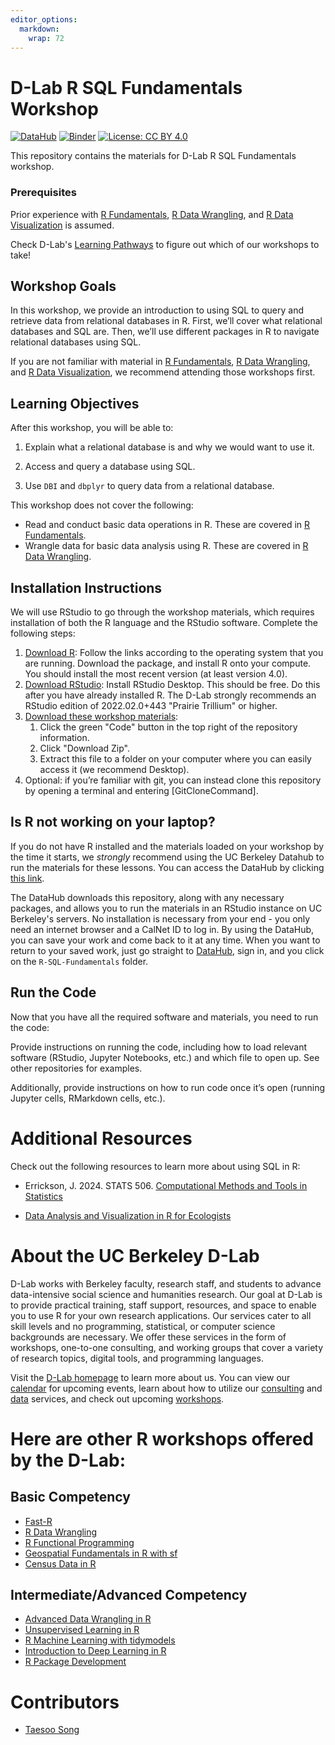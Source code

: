 ```yaml
---
editor_options: 
  markdown: 
    wrap: 72
---
```


# D-Lab R SQL Fundamentals Workshop

[![DataHub](https://img.shields.io/badge/launch-datahub-blue)](DATAHUB_LINK_HERE)
[![Binder](https://mybinder.org/badge_logo.svg)](BINDER_LINK_HERE)
[![License: CC BY
4.0](https://img.shields.io/badge/License-CC_BY_4.0-lightgrey.svg)](https://creativecommons.org/licenses/by/4.0/)

This repository contains the materials for D-Lab R SQL Fundamentals
workshop.

### Prerequisites

Prior experience with [R
Fundamentals](https://github.com/dlab-berkeley/R-Fundamentals), [R Data
Wrangling](https://github.com/dlab-berkeley/R-Data-Wrangling), and [R
Data
Visualization](https://github.com/dlab-berkeley/R-Data-Visualization) is
assumed.

Check D-Lab's [Learning
Pathways](https://dlab-berkeley.github.io/dlab-workshops/python_path.html)
to figure out which of our workshops to take!

## Workshop Goals

In this workshop, we provide an introduction to using SQL to query and
retrieve data from relational databases in R. First, we’ll cover what
relational databases and SQL are. Then, we’ll use different packages in
R to navigate relational databases using SQL.

If you are not familiar with material in [R
Fundamentals](https://github.com/dlab-berkeley/R-Fundamentals), [R Data
Wrangling](https://github.com/dlab-berkeley/R-Data-Wrangling), and [R
Data
Visualization](https://github.com/dlab-berkeley/R-Data-Visualization),
we recommend attending those workshops first.

## Learning Objectives

After this workshop, you will be able to:

1.  Explain what a relational database is and why we would want to use
    it.

2.  Access and query a database using SQL.

3.  Use `DBI` and `dbplyr` to query data from a relational database.

This workshop does not cover the following:

-   Read and conduct basic data operations in R. These are covered in [R
    Fundamentals](#0).
-   Wrangle data for basic data analysis using R. These are covered in
    [R Data Wrangling](#0).

## Installation Instructions

We will use RStudio to go through the workshop materials, which requires
installation of both the R language and the RStudio software. Complete
the following steps:

1.  [Download R](https://cloud.r-project.org/): Follow the links
    according to the operating system that you are running. Download the
    package, and install R onto your compute. You should install the
    most recent version (at least version 4.0).
2.  [Download
    RStudio](https://rstudio.com/products/rstudio/download/#download):
    Install RStudio Desktop. This should be free. Do this after you have
    already installed R. The D-Lab strongly recommends an RStudio
    edition of 2022.02.0+443 "Prairie Trillium" or higher.
3.  [Download these workshop
    materials](https://github.com/dlab-berkeley/R-Data-Visualization):
    1.  Click the green "Code" button in the top right of the repository
        information.
    2.  Click "Download Zip".
    3.  Extract this file to a folder on your computer where you can
        easily access it (we recommend Desktop).
4.  Optional: if you’re familiar with git, you can instead clone this
    repository by opening a terminal and entering [GitCloneCommand].

## Is R not working on your laptop?

If you do not have R installed and the materials loaded on your workshop
by the time it starts, we *strongly* recommend using the UC Berkeley
Datahub to run the materials for these lessons. You can access the
DataHub by clicking [this
link](https://datahub.berkeley.edu/hub/user-redirect/git-pull?repo=https%3A%2F%2Fgithub.com%2Fdlab-berkeley%2FR-Data-Visualization&urlpath=rstudio%2F&branch=main).

The DataHub downloads this repository, along with any necessary
packages, and allows you to run the materials in an RStudio instance on
UC Berkeley's servers. No installation is necessary from your end - you
only need an internet browser and a CalNet ID to log in. By using the
DataHub, you can save your work and come back to it at any time. When
you want to return to your saved work, just go straight to
[DataHub](https://datahub.berkeley.edu), sign in, and you click on the
`R-SQL-Fundamentals` folder.

## Run the Code

Now that you have all the required software and materials, you need to
run the code:

Provide instructions on running the code, including how to load relevant
software (RStudio, Jupyter Notebooks, etc.) and which file to open up.
See other repositories for examples.

Additionally, provide instructions on how to run code once it’s open
(running Jupyter cells, RMarkdown cells, etc.).

# Additional Resources

Check out the following resources to learn more about using SQL in R:

-   Errickson, J. 2024. STATS 506. [Computational Methods and Tools in
    Statistics](https://dept.stat.lsa.umich.edu/~jerrick/courses/stat506_f24/07-sql.html)

-   [Data Analysis and Visualization in R for
    Ecologists](https://datacarpentry.github.io/R-ecology-lesson/instructor/05-r-and-databases.html)

# About the UC Berkeley D-Lab

D-Lab works with Berkeley faculty, research staff, and students to
advance data-intensive social science and humanities research. Our goal
at D-Lab is to provide practical training, staff support, resources, and
space to enable you to use R for your own research applications. Our
services cater to all skill levels and no programming, statistical, or
computer science backgrounds are necessary. We offer these services in
the form of workshops, one-to-one consulting, and working groups that
cover a variety of research topics, digital tools, and programming
languages.

Visit the [D-Lab homepage](https://dlab.berkeley.edu/) to learn more
about us. You can view our
[calendar](https://dlab.berkeley.edu/events/calendar) for upcoming
events, learn about how to utilize our
[consulting](https://dlab.berkeley.edu/consulting) and
[data](https://dlab.berkeley.edu/data) services, and check out upcoming
[workshops](https://dlab.berkeley.edu/events/workshops).

# Here are other R workshops offered by the D-Lab:

## Basic Competency

-   [Fast-R](https://github.com/dlab-berkeley/Fast-R)
-   [R Data Wrangling](https://github.com/dlab-berkeley/R-wrang)
-   [R Functional
    Programming](https://github.com/dlab-berkeley/R-functional-programming)
-   [Geospatial Fundamentals in R with
    sf](https://github.com/dlab-berkeley/Geospatial-Fundamentals-in-R-with-sf)
-   [Census Data in
    R](https://github.com/dlab-berkeley/Census-Data-in-R)

## Intermediate/Advanced Competency

-   [Advanced Data Wrangling in
    R](https://github.com/dlab-berkeley/advanced-data-wrangling-in-R)
-   [Unsupervised Learning in
    R](https://github.com/dlab-berkeley/Unsupervised-Learning-in-R)
-   [R Machine Learning with
    tidymodels](https://github.com/dlab-berkeley/Machine-Learning-with-tidymodels)
-   [Introduction to Deep Learning in
    R](https://github.com/dlab-berkeley/Deep-Learning-in-R)
-   [R Package
    Development](https://github.com/dlab-berkeley/R-package-development)

# Contributors

-   [Taesoo Song](https://taesoosong.github.io/)
